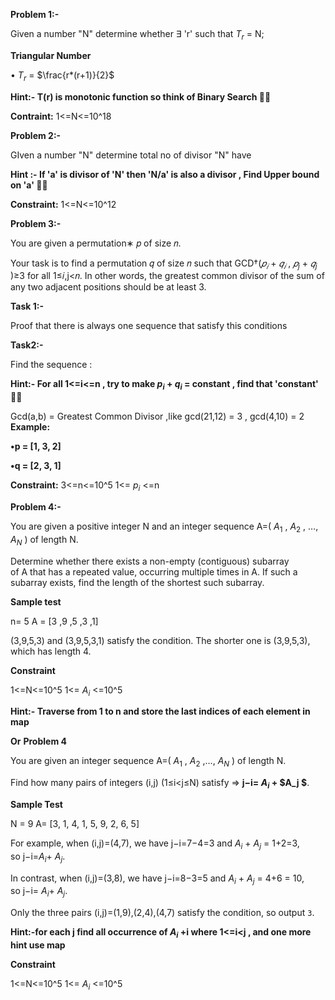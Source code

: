 
**Problem 1:-**

Given a number "N" determine whether ∃ 'r'  such that $T_r$ =  N; 

**Triangular Number**

• $T_r$  = $\frac{r*(r+1)}{2}$ 


**Hint:- T(r) is monotonic function so think of Binary Search  ✌🏻**

**Contraint:**
1<=N<=10^18

**Problem 2:-**

GIven a number "N" determine total no of divisor "N" have

**Hint :- If 'a' is divisor of 'N' then 'N/a' is also a divisor , Find Upper bound on 'a' ✌🏻**

**Constraint:**
1<=N<=10^12

**Problem 3:-**

You are given a permutation∗ 𝑝 of size 𝑛.

Your task is to find a permutation 𝑞 of size 𝑛 such that GCD†($𝑝_𝑖$ + $𝑞_𝑖$ , $𝑝_j$ + $𝑞_j$ )≥3 for all 1≤𝑖,j<𝑛. In other words, the greatest common divisor of the sum of any two adjacent positions should be at least 3.

**Task 1:-**

Proof that there is always one sequence that satisfy this conditions 

**Task2:-**

Find the sequence :

**Hint:- For all 1<=i<=n , try to make $p_i$ + $q_i$ =  constant , find that 'constant' ✌🏻**

Gcd(a,b) = Greatest Common Divisor  ,like gcd(21,12) = 3 , gcd(4,10) = 2
**Example:**

 **•p  = [1, 3, 2]**
 
 **•q =  [2, 3, 1]**

**Constraint:**
3<=n<=10^5
1<= $p_i$ <=n


**Problem 4:-**

You are given a positive integer N and an integer sequence A=( $A_1$ ​, $A_2$​ , …, $A_N​$ ) of length N.

Determine whether there exists a non-empty (contiguous) subarray of A that has a repeated value, occurring multiple times in A. If such a subarray exists, find the length of the shortest such subarray.

**Sample test**

n= 5
A = [3 ,9 ,5 ,3 ,1]

(3,9,5,3) and (3,9,5,3,1) satisfy the condition. The shorter one is (3,9,5,3), which has length 4.

**Constraint**

1<=N<=10^5
1<= $A_i$ <=10^5

**Hint:- Traverse from 1 to n  and store the last indices of each element in map**

**Or**
**Problem 4**

You are given an integer sequence A=( $A_1$ ​, $A_2$​ ,…, $A_N​$ ) of length N.

Find how many pairs of integers (i,j) (1≤i<j≤N) satisfy =>  **j−i= $A_i$​ + $A_j $**​.


**Sample Test**

N = 9
A= [3, 1, 4, 1, 5, 9, 2, 6, 5]

For example, when (i,j)=(4,7), we have j−i=7−4=3 and $A_i$​ + $A_j$ ​= 1+2=3, so j−i=$A_i$​+ $A_j$​.

In contrast, when (i,j)=(3,8), we have j−i=8−3=5 and $A_i$​ + $A_j$​ = 4+6 = 10, so j−i= $A_i$ ​+ $A_j$​.

Only the three pairs (i,j)=(1,9),(2,4),(4,7) satisfy the condition, so output `3`.

**Hint:-for each j find all occurrence of $A_i$ +i   where 1<=i<j  , and one more hint use map**

**Constraint**

1<=N<=10^5
1<= $A_i$ <=10^5

